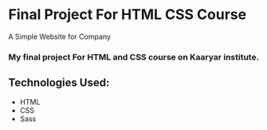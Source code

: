 # Final Project For HTML CSS Course
A Simple Website for Company
### My final project For HTML and CSS course on Kaaryar institute.
## Technologies Used:
- HTML
- CSS
- Sass
